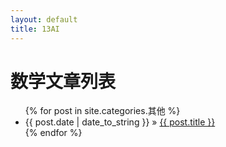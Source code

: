 ```yaml
---
layout: default
title: 13AI
---
```


<div id="home">
    <h1>数学文章列表</h1>
    <ul class="posts">
        {% for post in site.categories.其他 %}
        <li><span>{{ post.date | date_to_string }}</span> &raquo; <a href="{{ post.url }}">{{ post.title }}</a></li>
        {% endfor %}
    </ul>
</div>
